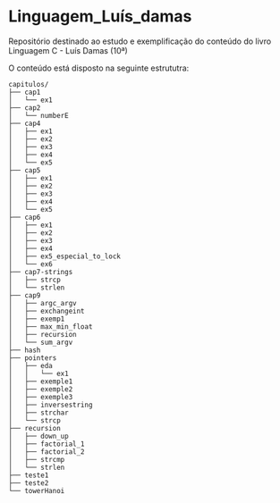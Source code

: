 # Linguagem_Luís_damas
Repositório destinado ao estudo e exemplificação do conteúdo do livro Linguagem C - Luís Damas (10ª)

O conteúdo está disposto na seguinte estrututra:

    capitulos/
    ├── cap1
    │   └── ex1
    ├── cap2
    │   └── numberE
    ├── cap4
    │   ├── ex1
    │   ├── ex2
    │   ├── ex3
    │   ├── ex4
    │   └── ex5
    ├── cap5
    │   ├── ex1
    │   ├── ex2
    │   ├── ex3
    │   ├── ex4
    │   └── ex5
    ├── cap6
    │   ├── ex1
    │   ├── ex2
    │   ├── ex3
    │   ├── ex4
    │   ├── ex5_especial_to_lock
    │   └── ex6
    ├── cap7-strings
    │   ├── strcp
    │   └── strlen
    ├── cap9
    │   ├── argc_argv
    │   ├── exchangeint
    │   ├── exemp1
    │   ├── max_min_float
    │   ├── recursion
    │   └── sum_argv
    ├── hash
    ├── pointers
    │   ├── eda
    │   │   └── ex1
    │   ├── exemple1
    │   ├── exemple2
    │   ├── exemple3
    │   ├── inversestring
    │   ├── strchar
    │   └── strcp
    ├── recursion
    │   ├── down_up
    │   ├── factorial_1
    │   ├── factorial_2
    │   ├── strcmp
    │   └── strlen
    ├── teste1
    ├── teste2
    └── towerHanoi
